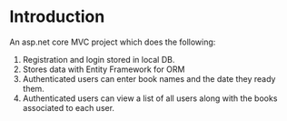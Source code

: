 # Introduction 
An asp.net core MVC project which does the following:  

1. Registration and login stored in local DB.
2. Stores data with Entity Framework for ORM  
3. Authenticated users can enter book names and the date they ready them.  
4. Authenticated users can view a list of all users along with the books associated to each user.

